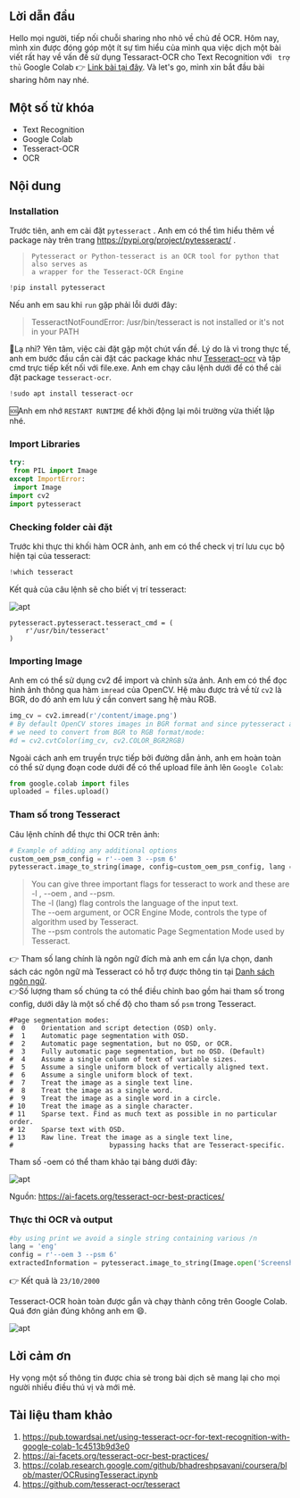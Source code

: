 ## Lời dẫn đầu

Hello mọi người, tiếp nối chuỗi sharing nho nhỏ về chủ đề OCR. Hôm nay, mình xin được đóng góp một ít sự tìm hiểu của mình qua việc dịch một bài viết rất hay về vấn đề sử dụng Tessaract-OCR cho Text Recognition với ` trợ thủ`  Google Colab 👉️ [Link bài tại đây](https://pub.towardsai.net/using-tesseract-ocr-for-text-recognition-with-google-colab-1c4513b9d3e0). Và let's go, mình xin bắt đầu bài sharing hôm nay nhé.


## Một số từ khóa
* Text Recognition
* Google Colab
* Tesseract-OCR
* OCR

## Nội dung
### Installation


Trước tiên, anh em cài đặt `pytesseract` . Anh em có thể tìm hiểu thêm về package này trên trang https://pypi.org/project/pytesseract/ . 
>     Pytesseract or Python-tesseract is an OCR tool for python that also serves as
>     a wrapper for the Tesseract-OCR Engine


```python
!pip install pytesseract
```

Nếu anh em sau khi `run` gặp phải lỗi dưới đây:

> TesseractNotFoundError: /usr/bin/tesseract is not installed or it's not in your PATH
 
🤔Lạ nhỉ? Yên tâm, việc cài đặt gặp một chút vấn đề. Lý do là vì trong thực tế, anh em bước đầu cần cài đặt các package khác như [Tesseract-ocr](https://github.com/tesseract-ocr/tesseract) và tập cmd trực tiếp kết nối với file.exe. Anh em chạy câu lệnh dưới để có thể cài đặt package `tesseract-ocr`. 

```python
!sudo apt install tesseract-ocr
```


🆘Anh em nhớ `RESTART RUNTIME` để khởi động lại môi trường vừa thiết lập nhé. 

### Import Libraries
```python
try:
 from PIL import Image
except ImportError:
 import Image
import cv2
import pytesseract
```

### Checking folder cài đặt

Trước khi thực thi khối hàm OCR ảnh, anh em có thể check vị trí lưu cục bộ hiện tại của tesseract:
```python
!which tesseract
```


Kết quả của câu lệnh sẽ cho biết vị trí tesseract:

![apt](https://nhannt-fsoft-2022-v1.s3.ap-northeast-1.amazonaws.com/images_viblo/check_tesseract.png)

```
pytesseract.pytesseract.tesseract_cmd = (
    r'/usr/bin/tesseract'
)
```

### Importing Image


Anh em có thể sử dụng cv2 để import và chỉnh sửa ảnh. Anh em có thể đọc hình ảnh thông qua hàm `imread` của OpenCV. Hệ màu được trả về từ  `cv2` là BGR, do đó anh em lưu ý cần convert sang hệ màu RGB.

```python
img_cv = cv2.imread(r'/content/image.png')
# By default OpenCV stores images in BGR format and since pytesseract assumes RGB format,
# we need to convert from BGR to RGB format/mode:
#d = cv2.cvtColor(img_cv, cv2.COLOR_BGR2RGB)
```


Ngoài cách anh em truyền trực tiếp bởi đường dẫn ảnh, anh em hoàn toàn có thể sử dụng đoạn code dưới để có thể upload file ảnh lên `Google Colab`:


```python
from google.colab import files
uploaded = files.upload()
```

### Tham số trong Tesseract
Câu lệnh chính để thực thi OCR trên ảnh:
```python
# Example of adding any additional options
custom_oem_psm_config = r'--oem 3 --psm 6'
pytesseract.image_to_string(image, config=custom_oem_psm_config, lang = 'eng')
```

> You can give three important flags for tesseract to work and these are -l , --oem , and --psm. \
        The -l (lang) flag controls the language of the input text. \
        The --oem argument, or OCR Engine Mode, controls the type of algorithm used by Tesseract.\
        The --psm controls the automatic Page Segmentation Mode used by Tesseract.


👉️ Tham số lang chính là ngôn ngữ đích mà anh em cần lựa chọn, danh sách các ngôn ngữ mà Tesseract có hỗ trợ được thông tin tại [Danh sách ngôn ngữ](https://tesseract-ocr.github.io/tessdoc/Data-Files-in-different-versions.html).  \
👉️Số lượng tham số chúng ta có thể điều chỉnh bao gồm hai tham số trong config, dưới dây là một số chế độ cho tham số `psm` trong Tesseract.
```
#Page segmentation modes:
#  0    Orientation and script detection (OSD) only.
#  1    Automatic page segmentation with OSD.
#  2    Automatic page segmentation, but no OSD, or OCR.
#  3    Fully automatic page segmentation, but no OSD. (Default)
#  4    Assume a single column of text of variable sizes.
#  5    Assume a single uniform block of vertically aligned text.
#  6    Assume a single uniform block of text.
#  7    Treat the image as a single text line.
#  8    Treat the image as a single word.
#  9    Treat the image as a single word in a circle.
# 10    Treat the image as a single character.
# 11    Sparse text. Find as much text as possible in no particular order.
# 12    Sparse text with OSD.
# 13    Raw line. Treat the image as a single text line,
#                        bypassing hacks that are Tesseract-specific.
```


Tham số -oem có thể tham khảo tại bảng dưới đây:


![apt](https://ai-facets.org/wp-content/uploads/2019/01/image-6.png)


Nguồn: https://ai-facets.org/tesseract-ocr-best-practices/

### Thực thi OCR và output
```python
#by using print we avoid a single string containing various /n
lang = 'eng' 
config = r'--oem 3 --psm 6'
extractedInformation = pytesseract.image_to_string(Image.open('Screenshot 2022-11-12 101632.jpg'), lang = lang, config = config)
```

👉️ Kết quả là `23/10/2000` 

Tesseract-OCR hoàn toàn được gắn và chạy thành công trên Google Colab. Quá đơn giản đúng không anh em 😄.

![apt](https://nhannt-fsoft-2022-v1.s3.ap-northeast-1.amazonaws.com/images_viblo/output_tesseract.png)

## Lời cảm ơn
Hy vọng một số thông tin được chia sẻ trong bài dịch sẽ mang lại cho mọi người nhiều điều thú vị và mới mẻ.

## Tài liệu tham khảo
1. https://pub.towardsai.net/using-tesseract-ocr-for-text-recognition-with-google-colab-1c4513b9d3e0
2. https://ai-facets.org/tesseract-ocr-best-practices/
3. https://colab.research.google.com/github/bhadreshpsavani/coursera/blob/master/OCRusingTesseract.ipynb
4. https://github.com/tesseract-ocr/tesseract